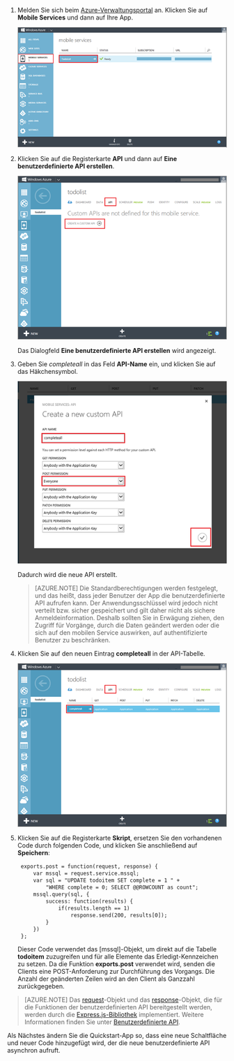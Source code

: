 ﻿

1. Melden Sie sich beim [Azure-Verwaltungsportal] an. Klicken Sie auf **Mobile Services** und dann auf Ihre App.

	![](./media/mobile-services-create-custom-api/mobile-services-selection.png)

2. Klicken Sie auf die Registerkarte **API** und dann auf **Eine benutzerdefinierte API erstellen**.

	![](./media/mobile-services-create-custom-api/mobile-custom-api-create.png)

	Das Dialogfeld **Eine benutzerdefinierte API erstellen** wird angezeigt.

3. Geben Sie _completeall_ in das Feld **API-Name** ein, und klicken Sie auf das Häkchensymbol.

	![](./media/mobile-services-create-custom-api/mobile-custom-api-create-dialog2.png)

	Dadurch wird die neue API erstellt.

	> [AZURE.NOTE] Die Standardberechtigungen werden festgelegt, und das heißt, dass jeder Benutzer der App die benutzerdefinierte API aufrufen kann. Der Anwendungsschlüssel wird jedoch nicht verteilt bzw. sicher gespeichert und gilt daher nicht als sichere Anmeldeinformation. Deshalb sollten Sie in Erwägung ziehen, den Zugriff für Vorgänge, durch die Daten geändert werden oder die sich auf den mobilen Service auswirken, auf authentifizierte Benutzer zu beschränken.

4. Klicken Sie auf den neuen Eintrag **completeall** in der API-Tabelle.

	![](./media/mobile-services-create-custom-api/mobile-custom-api-select2.png)

5. Klicken Sie auf die Registerkarte **Skript**, ersetzen Sie den vorhandenen Code durch folgenden Code, und klicken Sie anschließend auf **Speichern**:

		exports.post = function(request, response) {
			var mssql = request.service.mssql;
			var sql = "UPDATE todoitem SET complete = 1 " + 
                "WHERE complete = 0; SELECT @@ROWCOUNT as count";
			mssql.query(sql, {
				success: function(results) {			
					if(results.length == 1)							
						response.send(200, results[0]);			
				}
			})
		};


	Dieser Code verwendet das [mssql]-Objekt, um direkt auf die Tabelle **todoitem** zuzugreifen und für alle Elemente das Erledigt-Kennzeichen zu setzen. Da die Funktion **exports.post** verwendet wird, senden die Clients eine POST-Anforderung zur Durchführung des Vorgangs. Die Anzahl der geänderten Zeilen wird an den Client als Ganzzahl zurückgegeben.

> [AZURE.NOTE]
> Das <a href="http://msdn.microsoft.com/de-de/library/windowsazure/jj554218.aspx" target="_blank">request</a>-Objekt und das <a href="http://msdn.microsoft.com/de-de/library/windowsazure/dn303373.aspx" target="_blank">response</a>-Objekt, die für die Funktionen der benutzerdefinierten API bereitgestellt werden, werden durch die <a href="http://go.microsoft.com/fwlink/p/?LinkId=309046" target="_blank">Express.js-Bibliothek</a> implementiert. Weitere Informationen finden Sie unter <a href="http://msdn.microsoft.com/de-de/library/windowsazure/dn280974.aspx" target="_blank">Benutzerdefinierte API</a>. 

Als Nächstes ändern Sie die Quickstart-App so, dass eine neue Schaltfläche und neuer Code hinzugefügt wird, der die neue benutzerdefinierte API asynchron aufruft.

<!-- Anchors. -->

<!-- Images. -->

<!-- URLs. -->
[Azure-Verwaltungsportal]: https://manage.windowsazure.com/
[mssql-Objekt]: http://msdn.microsoft.com/de-de/library/windowsazure/jj554212.aspx
<!--HONumber=42-->
